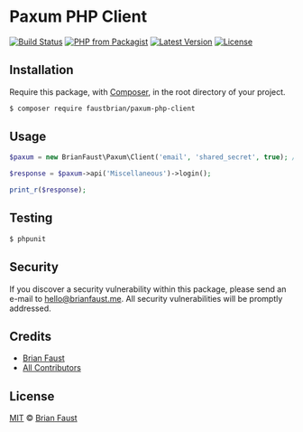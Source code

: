 # Paxum PHP Client

[![Build Status](https://img.shields.io/travis/faustbrian/Paxum-PHP-Client/master.svg?style=flat-square)](https://travis-ci.org/faustbrian/Paxum-PHP-Client)
[![PHP from Packagist](https://img.shields.io/packagist/php-v/faustbrian/paxum-php-client.svg?style=flat-square)]()
[![Latest Version](https://img.shields.io/github/release/faustbrian/Paxum-PHP-Client.svg?style=flat-square)](https://github.com/faustbrian/Paxum-PHP-Client/releases)
[![License](https://img.shields.io/packagist/l/faustbrian/Paxum-PHP-Client.svg?style=flat-square)](https://packagist.org/packages/faustbrian/Paxum-PHP-Client)

## Installation

Require this package, with [Composer](https://getcomposer.org/), in the root directory of your project.

``` bash
$ composer require faustbrian/paxum-php-client
```

## Usage

``` php
$paxum = new BrianFaust\Paxum\Client('email', 'shared_secret', true); // true = use sandbox-mode

$response = $paxum->api('Miscellaneous')->login();

print_r($response);
```

## Testing

``` bash
$ phpunit
```

## Security

If you discover a security vulnerability within this package, please send an e-mail to hello@brianfaust.me. All security vulnerabilities will be promptly addressed.

## Credits

- [Brian Faust](https://github.com/faustbrian)
- [All Contributors](../../contributors)

## License

[MIT](LICENSE) © [Brian Faust](https://brianfaust.me)
